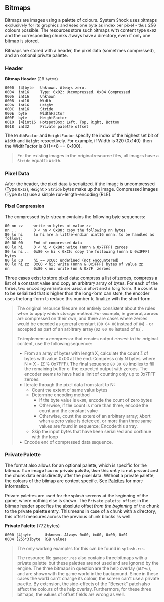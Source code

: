 ## Bitmaps

Bitmaps are images using a palette of colours. System Shock uses bitmaps exclusively for its graphics and uses one byte
as index per pixel - thus 256 colours possible. The resources store such bitmaps with content type ```0x02``` and the
corresponding chunks always have a directory, even if only one bitmap is stored.

Bitmaps are stored with a header, the pixel data (sometimes compressed), and an optional private palette.

### Header

**Bitmap Header** (28 bytes)

    0000  [4]byte   Unknown. Always zero.
    0004  int16     Type: 0x02: Uncompressed; 0x04 Compressed
    0006  int16     Unknown
    0008  int16     Width
    000A  int16     Height
    000C  int16     Stride
    000E  byte      WidthFactor
    000F  byte      HeightFactor
    0010  [4]int16  HotspotBox: Left, Top, Right, Bottom
    0018  int32     Private palette offset

The ```WidthFactor``` and ```HeightFactor``` specify the index of the highest set bit of ```Width``` and ```Height```
respectively. For example, if Width is 320 (0x140), then the WidthFactor is 8 (1<<8 == 0x100).

> For the existing images in the original resource files, all images have a ```Stride``` equal to ```Width```.

### Pixel Data

After the header, the pixel data is serialized. If the image is uncompressed (Type ```0x02```),
```Height``` x ```Stride``` bytes make up the image. Compressed images (Type ```0x04```) use a simple run-length-encoding (RLE).

#### Pixel Compression

The compressed byte-stream contains the following byte sequences:

    00 nn zz     write nn bytes of value zz
    nn ..        0 < nn < 0x80: copy the following nn bytes
    80 lo hi     lo hi are a little-endian uint16 nnnn, to be handled as follows:
    80 00 00     End of compressed data
    80 lo hi     0 < hi < 0x80: write (nnnn & 0x7FFF) zeroes
    80 lo hi ..  0x80 <= hi < 0xC0: copy the following (nnnn & 0x3FFF) bytes
    80 lo C0     hi == 0xC0: undefined (not encountered)
    80 lo hi zz  0xC0 < hi: write (nnnn & 0x3FFF) bytes of value zz
    nn           0x80 < nn: write (nn & 0x7F) zeroes

Three cases exist to store pixel data: compress a list of zeroes, compress a list of a constant
value and copy an arbitrary array of bytes. For each of the three, two encoding variants are used: a short and a long form.
If a count is to be serialized that is higher than the long-form can store, the encoder uses the long-form to reduce this number to finalize with the short-form.

> The original resource files are not entirely consistent about the rules when to apply which storage method. For example,
> in general, zeroes are compressed on their own, and there are cases where zeroes would be encoded as general constant
> (```00 04 00``` instead of ```84```) - or accepted as part of an arbitrary array (```02 00 00``` instead of ```82```).
>
> To implement a compressor that creates output closest to the original content, use the following sequence:
> * From an array of bytes with length X, calculate the count Z of bytes with value 0x00 at the end. Compress only N bytes, where N = X - (Z % 0x7FFF).
>   The final sequence ```80 00 00``` implies to fill the remaining buffer of the expected output with zeroes. The encoder
>   seems to have had a limit of counting only up to 0x7FFF zeroes.
> * Iterate through the pixel data from start to N:
>    * Count the extent of same value bytes
>    * Determine encoding method
>       * If the byte value is ```0x00```, encode the count of zero bytes
>       * Otherwise, if the count is more than three, encode the count and the constant value
>       * Otherwise, count the extent of an arbitrary array; Abort when a zero value is detected, or more than three same values are found in sequence; Encode this array.
>    * Skip the input bytes that have been serialized and continue with the loop
> * Encode end of compressed data sequence.


### Private Palette

The format also allows for an optional palette, which is specific for the bitmap. If an image has no private palette, then this
entry is not present and the chunk data ends directly after the pixel data.
Without a private palette, the colours of the bitmap are context specific. See [Palettes](Palettes.md) for more information.

Private palettes are used for the splash screens at the beginning of the game, where nothing else is shown.
The ```Private palette offset``` in the bitmap header specifies the absolute offset *from the beginning* of the chunk to the private palette entry. This means in case of a chunk with a directory, this offset measures across the previous chunk blocks as well.

**Private Palette** (772 bytes)

    0000 [4]byte      Unknown. Always 0x00, 0x00, 0x00, 0x01
    0004 [256*3]byte  RGB values

> The only working examples for this can be found in ```splash.res```.
>
> The resource file ```gamescr.res``` also contains three bitmaps with a private palette, but these palettes are not used and are ignored by the engine.
> The three bitmaps in question are the help overlay (```ALT+o```), and are shown with the game world in the background. Since in these
> cases the world can't change its colour, the screen can't use a private palette. By extension, the side-effects of the "Berserk" patch
> also affect the colours of the help overlay.
> Furthermore, for these three bitmaps, the values of offset fields are wrong as well.
